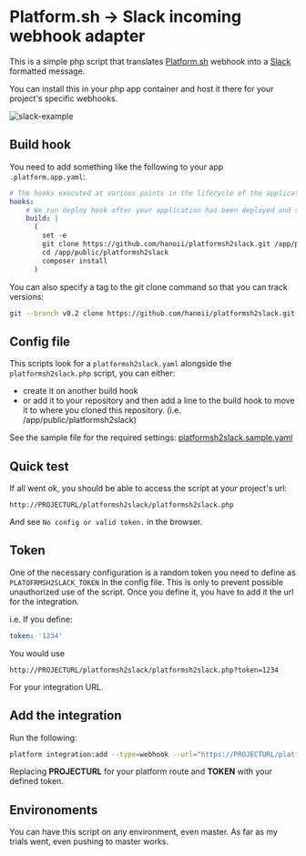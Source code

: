 # Platform.sh -> Slack incoming webhook adapter

This is a simple php script that translates [Platform.sh](https://platform.sh) webhook into a [Slack](http://slack.com/)
formatted message.

You can install this in your php app container and host it there for your project's specific webhooks.

![slack-example](https://cloud.githubusercontent.com/assets/677879/19004393/2aae68b4-872c-11e6-9ec4-52bbde84d849.png)

## Build hook

You need to add something like the following to your app `.platform.app.yaml`:

```yaml
# The hooks executed at various points in the lifecycle of the application.
hooks:
    # We run deploy hook after your application has been deployed and started.
    build: |
      (
        set -e
        git clone https://github.com/hanoii/platformsh2slack.git /app/public/platformsh2slack
        cd /app/public/platformsh2slack
        composer install
      )
```

You can also specify a tag to the git clone command so that you can track versions:

```bash
git --branch v0.2 clone https://github.com/hanoii/platformsh2slack.git /app/public/platformsh2slack
```

## Config file

This scripts look for a `platformsh2slack.yaml` alongside the `platformsh2slack.php` script, you can either:

- create it on another build hook
- or add it to your repository and then add a line to the build hook to move it to where you cloned this repository. (i.e. /app/public/platformsh2slack)

See the sample file for the required settings: [platformsh2slack.sample.yaml](platformsh2slack.sample.yaml)

## Quick test

If all went ok, you should be able to access the script at your project's url:

`http://PROJECTURL/platformsh2slack/platformsh2slack.php`

And see `No config or valid token.` in the browser.

## Token

One of the necessary configuration is a random token you need to define as `PLATOFRMSH2SLACK_TOKEN` in the config file. This is only to prevent possible unauthorized use of the script. Once you define it, you have to add it the url for the integration.

i.e. If you define:

```yaml
token: '1234'
```

You would use 

`http://PROJECTURL/platformsh2slack/platformsh2slack.php?token=1234`

For your integration URL.

## Add the integration

Run the following:

```bash
platform integration:add --type=webhook --url="https://PROJECTURL/platformsh2slack/platformsh2slack.php?token=TOKEN"
```

Replacing **PROJECTURL** for your platform route and **TOKEN** with your defined token.

## Environoments

You can have this script on any environment, even master. As far as my trials went, even pushing to master works.
